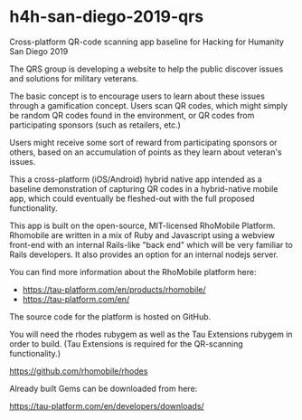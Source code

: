 # h4h-san-diego-2019-qrs
Cross-platform QR-code scanning app baseline for Hacking for Humanity San Diego 2019

The QRS group is developing a website to help the public discover issues and solutions
for military veterans. 

The basic concept is to encourage users to learn about these issues through a gamification
concept. Users scan QR codes, which might simply be random QR codes found in the environment,
or QR codes from participating sponsors (such as retailers, etc.) 

Users might receive some sort of reward from participating sponsors or others, based on
an accumulation of points as they learn about veteran's issues.

This a cross-platform (iOS/Android) hybrid native app intended as a baseline demonstration
of capturing QR codes in a hybrid-native mobile app, which could eventually be fleshed-out
with the full proposed functionality.

This app is built on the open-source, MIT-licensed RhoMobile Platform. Rhomobile are
written in a mix of Ruby and Javascript using a webview front-end with an internal Rails-like
"back end" which will be very familiar to Rails developers. It also provides an option
for an internal nodejs server.

You can find more information about the RhoMobile platform here:

- https://tau-platform.com/en/products/rhomobile/
- https://tau-platform.com/en/

The source code for the platform is hosted on GitHub.

You will need the rhodes rubygem as well as the Tau Extensions rubygem in order to build.
(Tau Extensions is required for the QR-scanning functionality.)

https://github.com/rhomobile/rhodes

Already built Gems can be downloaded from here:

https://tau-platform.com/en/developers/downloads/


